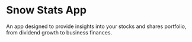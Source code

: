 # Snow Stats App

An app designed to provide insights into your stocks and shares portfolio, from dividend growth to business finances.
